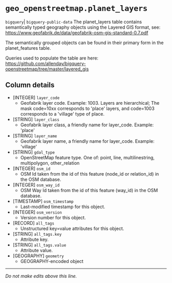 # `geo_openstreetmap.planet_layers`
`bigquery`| `bigquery-public-data`
The planet_layers table contains semantically typed geography objects using the Layered GIS format, see:
https://www.geofabrik.de/data/geofabrik-osm-gis-standard-0.7.pdf

The semantically grouped objects can be found in their primary form in the planet_features table.

Queries used to populate the table are here:
https://github.com/allenday/bigquery-openstreetmap/tree/master/layered_gis

## Column details
* [INTEGER]   `layer_code`
  - Geofabrik layer code. Example: 1003. Layers are hierarchical; The mask code=10xx corresponds to 'place' layers, and code=1003 corresponds to a 'village' type of place.
* [STRING]    `layer_class`
  - Geofabrik layer class, a friendly name for layer_code. Example: 'place'
* [STRING]    `layer_name`
  - Geofabrik layer name, a friendly name for layer_code. Example: 'village'
* [STRING]    `gdal_type`
  - OpenStreetMap feature type. One of: point, line, multilinestring, multipolygon, other_relation
* [INTEGER]   `osm_id`
  - OSM Id taken from the id of this feature (node_id or relation_id) in the OSM database.
* [INTEGER]   `osm_way_id`
  - OSM Way Id taken from the id of this feature (way_id) in the OSM database.
* [TIMESTAMP] `osm_timestamp`
  - Last-modified timestamp for this object.
* [INTEGER]   `osm_version`
  - Version number for this object.
* [RECORD]    `all_tags`
  - Unstructured key=value attributes for this object.
* [STRING]    `all_tags.key`
  - Attribute key.
* [STRING]    `all_tags.value`
  - Attribute value.
* [GEOGRAPHY] `geometry`
  - GEOGRAPHY-encoded object

-------------------------------------------------------------------------------
*Do not make edits above this line.*
